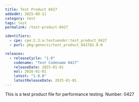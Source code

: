 ```yaml
---
title: Test Product 0427
addedAt: 2025-08-21
category: test
tags: test
permalink: /test-product-0427

identifiers:
  - cpe: cpe:2.3:a:testvendor:test_product_0427
  - purl: pkg:generic/test_product_0427@1.0.0

releases:
  - releaseCycle: "1.0"
    codename: "Test Codename 0427"
    releaseDate: 2025-01-01
    eol: 2026-01-01
    latest: "1.0.0"
    latestReleaseDate: 2025-01-01
---
```


This is a test product file for performance testing. Number: 0427
